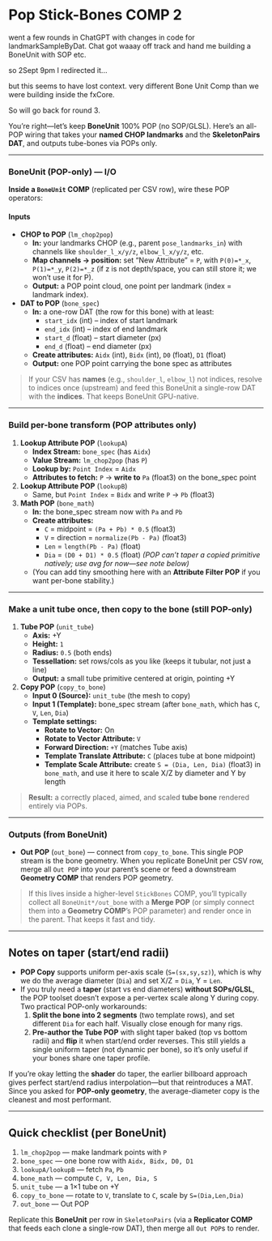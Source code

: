# Pop **Stick-Bones COMP** 2

went a few rounds in ChatGPT with changes in code for landmarkSampleByDat.  Chat got waaay off track and hand me building a BoneUnit with SOP etc.

so 2Sept 9pm I redirected it...

but this seems to have lost context. very different Bone Unit Comp than we were building inside the fxCore.

So will go back for round 3.

You’re right—let’s keep **BoneUnit** 100% POP (no SOP/GLSL). Here’s an all-POP wiring that takes your **named CHOP landmarks** and the **SkeletonPairs DAT**, and outputs tube-bones via POPs only.



------

### BoneUnit (POP-only) — I/O

**Inside a `BoneUnit` COMP** (replicated per CSV row), wire these POP operators:

#### Inputs

- **CHOP to POP** (`lm_chop2pop`)
  - **In:** your landmarks CHOP (e.g., parent `pose_landmarks_in`) with channels like `shoulder_l_x/y/z`, `elbow_l_x/y/z`, etc.
  - **Map channels → position:** set “New Attribute” = `P`, with `P(0)=*_x`, `P(1)=*_y`, `P(2)=*_z` (if z is not depth/space, you can still store it; we won’t use it for P).
  - **Output:** a POP point cloud, one point per landmark (index = landmark index).
- **DAT to POP** (`bone_spec`)
  - **In:** a one-row DAT (the row for this bone) with at least:
    - `start_idx` (int) – index of start landmark
    - `end_idx` (int) – index of end landmark
    - `start_d` (float) – start diameter (px)
    - `end_d` (float) – end diameter (px)
  - **Create attributes:** `Aidx` (int), `Bidx` (int), `D0` (float), `D1` (float)
  - **Output:** one POP point carrying the bone spec as attributes

> If your CSV has **names** (e.g., `shoulder_l`, `elbow_l`) not indices, resolve to indices once (upstream) and feed this BoneUnit a single-row DAT with the **indices**. That keeps BoneUnit GPU-native.

------

### Build per-bone transform (POP attributes only)

1. **Lookup Attribute POP** (`lookupA`)
   - **Index Stream:** `bone_spec` (has `Aidx`)
   - **Value Stream:** `lm_chop2pop` (has `P`)
   - **Lookup by:** `Point Index` = `Aidx`
   - **Attributes to fetch:** `P` → **write to** `Pa` (float3) on the bone_spec point
2. **Lookup Attribute POP** (`lookupB`)
   - Same, but `Point Index` = `Bidx` and write `P` → `Pb` (float3)
3. **Math POP** (`bone_math`)
   - **In:** the bone_spec stream now with `Pa` and `Pb`
   - **Create attributes:**
     - `C` = midpoint = `(Pa + Pb) * 0.5` (float3)
     - `V` = direction = `normalize(Pb - Pa)` (float3)
     - `Len` = `length(Pb - Pa)` (float)
     - `Dia` = `(D0 + D1) * 0.5` (float)  *(POP can’t taper a copied primitive natively; use avg for now—see note below)*
   - (You can add tiny smoothing here with an **Attribute Filter POP** if you want per-bone stability.)

------

### Make a unit tube once, then copy to the bone (still POP-only)

1. **Tube POP** (`unit_tube`)
   - **Axis:** +Y
   - **Height:** `1`
   - **Radius:** `0.5` (both ends)
   - **Tessellation:** set rows/cols as you like (keeps it tubular, not just a line)
   - **Output:** a small tube primitive centered at origin, pointing +Y
2. **Copy POP** (`copy_to_bone`)
   - **Input 0 (Source):** `unit_tube` (the mesh to copy)
   - **Input 1 (Template):** bone_spec stream (after `bone_math`, which has `C`, `V`, `Len`, `Dia`)
   - **Template settings:**
     - **Rotate to Vector:** On
     - **Rotate to Vector Attribute:** `V`
     - **Forward Direction:** `+Y` (matches Tube axis)
     - **Template Translate Attribute:** `C`  (places tube at bone midpoint)
     - **Template Scale Attribute:** create `S = (Dia, Len, Dia)` (float3) in `bone_math`, and use it here to scale X/Z by diameter and Y by length

> **Result:** a correctly placed, aimed, and scaled **tube bone** rendered entirely via POPs.

------

### Outputs (from BoneUnit)

- **Out POP** (`out_bone`) — connect from `copy_to_bone`.
   This single POP stream is the bone geometry. When you replicate BoneUnit per CSV row, merge all `Out POP` into your parent’s scene or feed a downstream **Geometry COMP** that renders POP geometry.

> If this lives inside a higher-level `StickBones` COMP, you’ll typically collect all `BoneUnit*/out_bone` with a **Merge POP** (or simply connect them into a **Geometry COMP**’s POP parameter) and render once in the parent. That keeps it fast and tidy.

------

## Notes on taper (start/end radii)

- **POP Copy** supports uniform per-axis scale (`S=(sx,sy,sz)`), which is why we do the average diameter (`Dia`) and set X/Z = `Dia`, Y = `Len`.
- If you truly need a **taper** (start vs end diameters) **without SOPs/GLSL**, the POP toolset doesn’t expose a per-vertex scale along Y during copy. Two practical POP-only workarounds:
  1. **Split the bone into 2 segments** (two template rows), and set different `Dia` for each half. Visually close enough for many rigs.
  2. **Pre-author the Tube POP** with slight taper baked (top vs bottom radii) and **flip** it when start/end order reverses. This still yields a single uniform taper (not dynamic per bone), so it’s only useful if your bones share one taper profile.

If you’re okay letting the **shader** do taper, the earlier billboard approach gives perfect start/end radius interpolation—but that reintroduces a MAT. Since you asked for **POP-only geometry**, the average-diameter copy is the cleanest and most performant.

------

## Quick checklist (per BoneUnit)

1. `lm_chop2pop` — make landmark points with `P`
2. `bone_spec` — one bone row with `Aidx, Bidx, D0, D1`
3. `lookupA/lookupB` — fetch `Pa`, `Pb`
4. `bone_math` — compute `C, V, Len, Dia, S`
5. `unit_tube` — a 1×1 tube on +Y
6. `copy_to_bone` — rotate to `V`, translate to `C`, scale by `S=(Dia,Len,Dia)`
7. `out_bone` — Out POP

Replicate this **BoneUnit** per row in `SkeletonPairs` (via a **Replicator COMP** that feeds each clone a single-row DAT), then merge all `Out POP`s to render.
